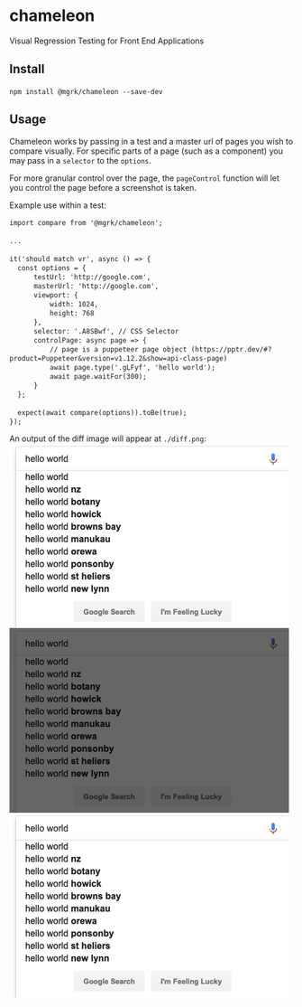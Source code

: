 # chameleon
Visual Regression Testing for Front End Applications

## Install

`npm install @mgrk/chameleon --save-dev`

## Usage

Chameleon works by passing in a test and a master url of pages you wish to compare visually.
For specific parts of a page (such as a component) you may pass in a `selector` to the `options`.

For more granular control over the page, the `pageControl` function will let you control the page before a screenshot is taken.

Example use within a test:

```
import compare from '@mgrk/chameleon';

...

it('should match vr', async () => {
  const options = {
      testUrl: 'http://google.com',
      masterUrl: 'http://google.com',
      viewport: {
          width: 1024,
          height: 768
      },
      selector: '.A8SBwf', // CSS Selector
      controlPage: async page => {
          // page is a puppeteer page object (https://pptr.dev/#?product=Puppeteer&version=v1.12.2&show=api-class-page)
          await page.type('.gLFyf', 'hello world');
          await page.waitFor(300);
      }
  };

  expect(await compare(options)).toBe(true);
});
```

An output of the diff image will appear at `./diff.png`:
![image](diff.png)